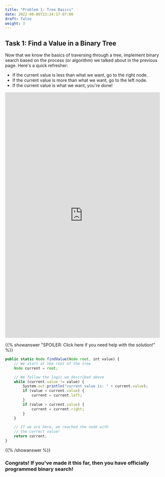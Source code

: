 ```yaml
---
title: "Problem 1: Tree Basics"
date: 2022-08-06T13:24:17-07:00
draft: false
weight: 3
--- 
```


## Task 1: Find a Value in a Binary Tree

Now that we know the basics of traversing through a tree, implement binary search based on the process (or algorithm) we talked about in the previous page. Here's a quick refresher:
* If the current value is less than what we want, go to the right node.
* If the current value is more than what we want, go to the left node.
* If the current value is what we want, you're done!

<iframe height="800px" width="100%" src="https://replit.com/@nuevofoundation/BinarySearch?lite=true" scrolling="no" frameborder="no" allowtransparency="true" allowfullscreen="true" sandbox="allow-forms allow-pointer-lock allow-popups allow-same-origin allow-scripts allow-modals"></iframe>

{{% showanswer "SPOILER: Click here if you need help with the solution!" %}}
```js javascript
public static Node findValue(Node root, int value) {
    // We start at the root of the tree
    Node current = root;

    // We follow the logic we described above 
    while (current.value != value) {
        System.out.println("current value is: " + current.value);
        if (value < current.value) {
            current = current.left;
        }
        if (value > current.value) {
            current = current.right;
        }
    }

    // If we are here, we reached the node with
    // the correct value!
    return current;
}
```
{{% /showanswer %}}

### Congrats! If you've made it this far, then you have officially programmed binary search!
